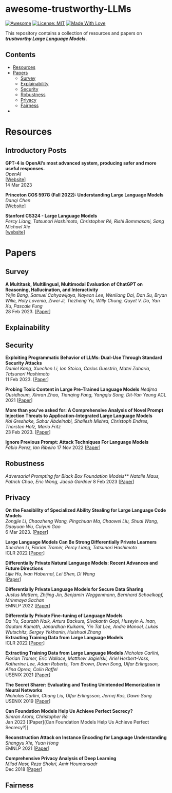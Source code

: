 # awesome-trustworthy-LLMs
[![Awesome](https://cdn.rawgit.com/sindresorhus/awesome/d7305f38d29fed78fa85652e3a63e154dd8e8829/media/badge.svg)](https://github.com/hee9joon/Awesome-Diffusion-Models) 
[![License: MIT](https://img.shields.io/badge/License-MIT-green.svg)](https://opensource.org/licenses/MIT)
[![Made With Love](https://img.shields.io/badge/Made%20With-Love-red.svg)](https://github.com/chetanraj/awesome-github-badges)

This repository contains a collection of resources and papers on ***trustworthy Large Language Models***.

## Contents
- [Resources](#resources)
- [Papers](#papers)
  - [Survey](#survey)
  - [Explainability](#explainability)  
  - [Security](#security)
  - [Robustness](#robustness)
  - [Privacy](#privacy)
  - [Fairness](#fairness)
- 
# Resources
## Introductory Posts
**GPT-4 is OpenAI’s most advanced system, producing safer and more useful responses.** \
*OpenAI* \
[[Website](https://openai.com/product/gpt-4)] \
14 Mar 2023

**Princeton COS 597G (Fall 2022): Understanding Large Language Models** \
*Danqi Chen* \
[[Website](https://www.cs.princeton.edu/courses/archive/fall22/cos597G/lectures/)]

**Stanford CS324 - Large Language Models** \
*Percy Liang,
Tatsunori Hashimoto, Christopher Ré,
 Rishi Bommasani, Sang Michael Xie* \
[[website](https://stanford-cs324.github.io/winter2022/)]
# Papers

## Survey

**A Multitask, Multilingual, Multimodal Evaluation of ChatGPT on Reasoning, Hallucination, and Interactivity** \
*Yejin Bang, Samuel Cahyawijaya, Nayeon Lee, Wenliang Dai, Dan Su, Bryan Wilie, Holy Lovenia, Ziwei Ji, Tiezheng Yu, Willy Chung, Quyet V. Do, Yan Xu, Pascale Fung* \
28 Feb 2023. [[Paper](https://arxiv.org/abs/2302.04023)] 

## Explainability

## Security

**Exploiting Programmatic Behavior of LLMs: Dual-Use Through Standard Security Attacks** \
*Daniel Kang, Xuechen Li, Ion Stoica, Carlos Guestrin, Matei Zaharia, Tatsunori Hashimoto* \
11 Feb 2023. [[Paper](https://arxiv.org/abs/2302.05733)] 

**Probing Toxic Content in Large Pre-Trained Language Models**
*Nedjma Ousidhoum, Xinran Zhao, Tianqing Fang, Yangqiu Song, Dit-Yan Yeung*
ACL 2021 [[Paper](https://aclanthology.org/2021.acl-long.329/)]

**More than you've asked for: A Comprehensive Analysis of Novel Prompt Injection Threats to Application-Integrated Large Language Models** \
*Kai Greshake, Sahar Abdelnabi, Shailesh Mishra, Christoph Endres, Thorsten Holz, Mario Fritz* \
23 Feb 2023. [[Paper](https://arxiv.org/abs/2302.12173)] 

**Ignore Previous Prompt: Attack Techniques For Language Models** \
*Fábio Perez, Ian Ribeiro*
17 Nov 2022 [[Paper](https://arxiv.org/abs/2211.09527)]
## Robustness

*Adversarial Prompting for Black Box Foundation Models***
*Natalie Maus, Patrick Chao, Eric Wong, Jacob Gardner*
8 Feb 2023 [[Paper](https://arxiv.org/abs/2302.04237)]

## Privacy

**On the Feasibility of Specialized Ability Stealing for Large Language Code Models** \
*Zongjie Li, Chaozheng Wang, Pingchuan Ma, Chaowei Liu, Shuai Wang, Daoyuan Wu, Cuiyun Gao* \
6 Mar 2023. [[Paper](https://arxiv.org/abs/2303.03012)] 


**Large Language Models Can Be Strong Differentially Private Learners** \
*Xuechen Li, Florian Tramèr, Percy Liang, Tatsunori Hashimoto* \
ICLR 2022 [[Paper](https://arxiv.org/abs/2110.05679)]

**Differentially Private Natural Language Models: Recent Advances and Future Directions** \
*Lijie Hu, Ivan Habernal, Lei Shen, Di Wang* \
[[Paper](https://arxiv.org/abs/2301.09112)]

**Differentially Private Language Models for Secure Data Sharing** \
*Justus Mattern, Zhijing Jin, Benjamin Weggenmann, Bernhard Schoelkopf, Mrinmaya Sachan* \
EMNLP 2022 [[Paper](https://arxiv.org/abs/2210.13918)] 

**Differentially Private Fine-tuning of Language Models** \
*Da Yu, Saurabh Naik, Arturs Backurs, Sivakanth Gopi, Huseyin A. Inan, Gautam Kamath, Janardhan Kulkarni, Yin Tat Lee, Andre Manoel, Lukas Wutschitz, Sergey Yekhanin, Huishuai Zhang* \
**Extracting Training Data from Large Language Models** \
ICLR 2022 [[Paper](https://arxiv.org/abs/2110.06500)]

**Extracting Training Data from Large Language Models**
*Nicholas Carlini, Florian Tramer, Eric Wallace, Matthew Jagielski, Ariel Herbert-Voss, Katherine Lee, Adam Roberts, Tom Brown, Dawn Song, Ulfar Erlingsson, Alina Oprea, Colin Raffel* \
USENIX 2021 [[Paper](https://arxiv.org/abs/2012.07805)]

**The Secret Sharer: Evaluating and Testing Unintended Memorization in Neural Networks** \
*Nicholas Carlini, Chang Liu, Úlfar Erlingsson, Jernej Kos, Dawn Song* \
USENIX 2019 [[Paper](https://arxiv.org/abs/1802.08232)]

**Can Foundation Models Help Us Achieve Perfect Secrecy?** \
*Simran Arora, Christopher Ré* \
Jan 2023 [[Paper](Can Foundation Models Help Us Achieve Perfect Secrecy?)]

**Reconstruction Attack on Instance Encoding for Language Understanding** \
*Shangyu Xie, Yuan Hong* \
EMNLP 2021 [[Paper](https://aclanthology.org/2021.emnlp-main.154/)]

**Comprehensive Privacy Analysis of Deep Learning**\
*Milad Nasr, Reza Shokri, Amir Houmansadr*\
Dec 2018 [[Paper](https://arxiv.org/abs/1812.00910)]

## Fairness

